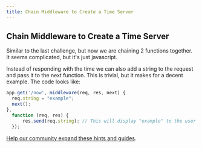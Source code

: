 ```yaml
---
title: Chain Middleware to Create a Time Server
---
```

## Chain Middleware to Create a Time Server

<!-- The article goes here, in GitHub-flavored Markdown. Feel free to add YouTube videos, images, and CodePen/JSBin embeds  -->

Similar to the last challenge, but now we are chaining 2 functions together. It seems complicated, but it's just javascript.

Instead of responding with the time we can also add a string to the request and pass it to the next function. This is trivial, but it makes for a decent example. The code looks like:

```javascript
app.get('/now', middleware(req, res, next) {
  req.string = "example";
  next();
},
  function (req, res) {
      res.send(req.string); // This will display "example" to the user
  });
```



<a href='https://github.com/freecodecamp/guides/tree/master/src/pages/certifications/apis-and-microservices/basic-node-and-express/chain-middleware-to-create-a-time-server/index.md' target='_blank' rel='nofollow'>Help our community expand these hints and guides</a>.
